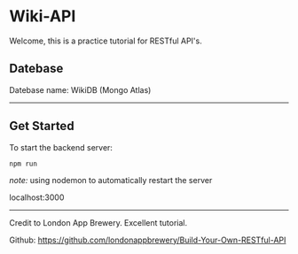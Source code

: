 # Wiki-API

Welcome, this is a practice tutorial for RESTful API's. 

## Datebase 

Datebase name: WikiDB (Mongo Atlas)

___

## Get Started

To start the backend server: 

`npm run`

*note:* using nodemon to automatically restart the server 

localhost:3000

___

Credit to London App Brewery. Excellent tutorial. 

Github: https://github.com/londonappbrewery/Build-Your-Own-RESTful-API



